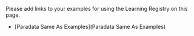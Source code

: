 Please add links to your examples for using the Learning Registry on this page.

* [Paradata Same As Examples](Paradata Same As Examples)